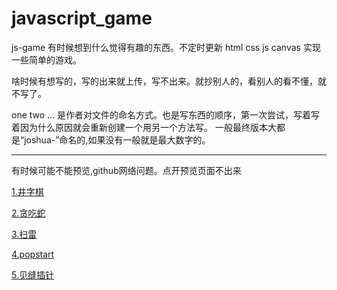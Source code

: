 # javascript_game
js-game 有时候想到什么觉得有趣的东西。不定时更新 
html css js canvas 实现一些简单的游戏。

啥时候有想写的，写的出来就上传，写不出来。就抄别人的，看别人的看不懂，就不写了。 

one two ... 是作者对文件的命名方式。也是写东西的顺序，第一次尝试，写着写着因为什么原因就会重新创建一个用另一个方法写。
一般最终版本大都是“joshua-”命名的,如果没有一般就是最大数字的。

----------------------------------------------------------------
有时候可能不能预览,github网络问题。点开预览页面不出来

[1.井字棋](http://htmlpreview.github.io/?https://github.com/Joshua-leyer/javascript_game/blob/main/jing-game/joshua-jing.html)

[2.贪吃蛇](http://htmlpreview.github.io/?https://github.com/Joshua-leyer/javascript_game/blob/main/Snake-game/joshua-Snake.html)

[3.扫雷](http://htmlpreview.github.io/?https://github.com/Joshua-leyer/javascript_game/blob/main/Sweep-game/sweep_v4.html)

[4.popstart](http://htmlpreview.github.io/?https://github.com/Joshua-leyer/javascript_game/blob/main/popstart-game/popstart_v3.html)

[5.见缝插针](http://htmlpreview.github.io/?https://github.com/Joshua-leyer/javascript_game/blob/main/Stick-game/strick_v8.html)

